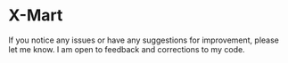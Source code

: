 # X-Mart
If you notice any issues or have any suggestions for improvement, please let me know. I am open to feedback and corrections to my code.
